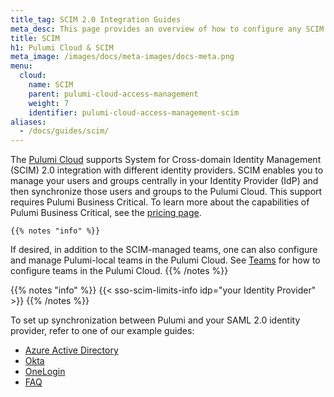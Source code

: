 ```yaml
---
title_tag: SCIM 2.0 Integration Guides
meta_desc: This page provides an overview of how to configure any SCIM 2.0 identity provider with the Pulumi Service.
title: SCIM
h1: Pulumi Cloud & SCIM
meta_image: /images/docs/meta-images/docs-meta.png
menu:
  cloud:
    name: SCIM
    parent: pulumi-cloud-access-management
    weight: 7
    identifier: pulumi-cloud-access-management-scim
aliases:
  - /docs/guides/scim/
---
```


The [Pulumi Cloud](https://app.pulumi.com) supports System for Cross-domain Identity Management (SCIM) 2.0 integration with different identity providers. SCIM enables you to manage your users and groups centrally in your Identity Provider (IdP) and then synchronize those users and groups to the Pulumi Cloud. This support requires Pulumi Business Critical. To learn more about the capabilities of Pulumi Business Critical, see the [pricing page](/pricing/).

    {{% notes "info" %}}
If desired, in addition to the SCIM-managed teams, one can also configure and manage Pulumi-local teams in the Pulumi Cloud. See [Teams](/docs/pulumi-cloud/access-management/teams/) for how to configure teams in the Pulumi Cloud.
    {{% /notes %}}

{{% notes "info" %}}
{{< sso-scim-limits-info idp="your Identity Provider" >}}
{{% /notes %}}

To set up synchronization between Pulumi and your SAML 2.0 identity provider, refer to one of our example guides:

- [Azure Active Directory](/docs/pulumi-cloud/access-management/scim/azuread/)
- [Okta](/docs/pulumi-cloud/access-management/scim/okta/)
- [OneLogin](/docs/pulumi-cloud/access-management/scim/onelogin/)
- [FAQ](/docs/pulumi-cloud/access-management/scim/faq/)
